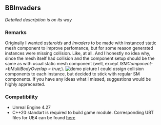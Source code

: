 ## BBInvaders
_Detailed description is on its way_


### Remarks
Originally I wanted _asteroids_ and _invaders_ to be made with instanced static mesh component to improve perfomance, but for some reason generated instances were missing collision. 
Like, at all. And I honestly no idea why, since the mesh itself had collision and the component setup should be the same as with usual static mesh component (well, except _ISMComponent->bMultiBodyOverlap = true;_).
![demo picture](https://i.imgur.com/3YJ0LnB.png)
I could _assign_ collision components to each instance, but decided to stick with regular SM components. If you have any ideas what I missed, suggestions would be highly appreceated.

### Compatibility
* Unreal Engine 4.27
* C++20 standart is required to build game module. Corresponding UBT files for UE4 can be found [here](https://github.com/dimkKy/UBT4-CPP20/releases/tag/1.0)
